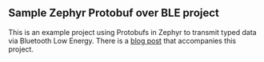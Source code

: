 ## Sample Zephyr Protobuf over BLE project

This is an example project using Protobufs in Zephyr to transmit typed data via Bluetooth Low Energy. There is a [blog post](https://ubiqueiot.com/posts/using-protobufs-with-zephyr-and-bluetooth) that accompanies this project.
